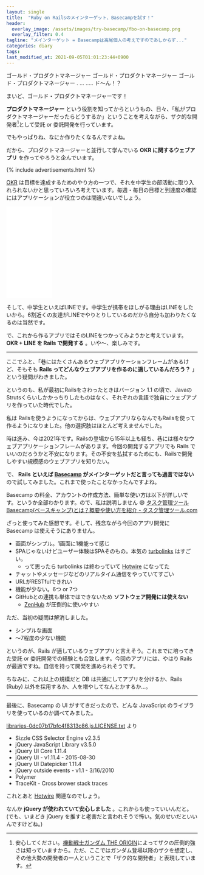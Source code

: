 ```yaml
---
layout: single
title:  "Ruby on Railsのメインターゲット、Basecampを試す！"
header:
  overlay_image: /assets/images/try-basecamp/fbo-on-basecamp.png
  overlay_filter: 0.4
tagline: "メインターゲット = Basecampは高尾個人の考えですのであしからず..."
categories: diary
tags:
last_modified_at: 2021-09-05T01:01:23:44+0900
---
```

ゴールド・プロダクトマネージャー
ゴールド・プロダクトマネージャー
ゴールド・プロダクトマネージャー
.
...
.....
ド〜ん！？

まいど、ゴールド・プロダクトマネージャーです！

**プロダクトマネージャー** という役割を知ってからというもの、日々、「私がプロダクトマネージャーだったらどうするか」ということを考えながら、ザク的な開発者[^1]として受託 or 委託開発を行っています。

[^1]:安心してください。[機動戦士ガンダム THE ORIGIN](https://amzn.to/3BJq8W2)によってザクの圧倒的強さは知っていますから。ただ、ここではガンダム登場以降のザクを想定し、その他大勢の開発者の一人ということで「ザク的な開発者」と表現しています。

でもやっぱりね、なにか作りたくなるんですよね。

だから、プロダクトマネージャーと並行して学んでいる **OKR に関するウェブアプリ** を作ってやろうと企んでいます。

{% include advertisements.html %}

[OKR](https://en.wikipedia.org/wiki/OKR) は目標を達成するためのやり方の一つで、それを中学生の部活動に取り入れられないかと思っていろいろ考えています。毎週・毎日の目標と到達度の確認にはアプリケーションが役立つのは間違いないでしょう。
<iframe style="width:120px;height:240px;" marginwidth="0" marginheight="0" scrolling="no" frameborder="0" src="//rcm-fe.amazon-adsystem.com/e/cm?lt1=_blank&bc1=000000&IS2=1&bg1=FFFFFF&fc1=000000&lc1=0000FF&t=takaokouji-22&language=ja_JP&o=9&p=8&l=as4&m=amazon&f=ifr&ref=as_ss_li_til&asins=4822255646&linkId=3225fb91e90ad6d7f2425261a251421e"></iframe>

そして、中学生といえばLINEです。中学生が携帯をほしがる理由はLINEをしたいから。6割近くの友達がLINEでやりとりしているのだから自分も加わりたくなるのは当然です。

で、これから作るアプリではそのLINEをつかってみようかと考えています。
**OKR + LINE を Rails で開発する** 。いや〜、楽しみです。

- - -

ここでふと、「巷にはたくさんあるウェブアプリケーションフレームがあるけど、そもそも **Rails ってどんなウェブアプリを作るのに適しているんだろう？** 」という疑問がわきました。

というのも、私が最初にRailsをさわったときはバージョン 1.1 の頃で、JavaのStrutsくらいしかかっちりしたものはなく、それぞれの言語で独自にウェブアプリを作っていた時代でした。

私は Railsを使うようになってからは、ウェブアプリならなんでもRailsを使って作るようになりました。他の選択肢はほとんど考えませんでした。

時は進み、今は2021年です。Railsの登場から15年以上も経ち、巷には様々なウェブアプリケーションフレームがあります。今回の開発するアプリでも Rails でいいのだろうかと不安になります。その不安を払拭するためにも、Railsで開発しやすい規模感のウェブアプリを知りたい。

で、 **Rails といえば [Basecamp](https://basecamp.com/) がメインターゲットだと言っても過言ではない** ので試してみました。これまで使ったことなかったんですよね。

Basecamp の料金、アカウントの作成方法、簡単な使い方は以下が詳しいです。というか全部わかります。ので、私は説明しません :smile:
[タスク管理ツールBasecamp(ベースキャンプ)とは？概要や使い方を紹介 - タスク管理ツール.com](https://xn--pcktarw9qud7338c9ym.com/?p=2668)

ざっと使ってみた感想です。そして、残念ながら今回のアプリ開発に Basecamp は使えそうにありません。

- 画面がシンプル。1画面に1機能って感じ
- SPAじゃないけどユーザー体験はSPAそのもの。本気の [turbolinks](https://github.com/turbolinks/turbolinks) はすごい。
  - って思ったら turbolinks は終わっていて [Hotwire](https://hotwired.dev/) になってた
- チャットやメッセージなどのリアルタイム通信をやっていてすごい
- URLがRESTfulできれい
- 機能が少ない。6つ or 7つ
- GitHubとの連携も単体ではできないため **ソフトウェア開発には使えない**
  - [ZenHub](https://www.zenhub.com/) が圧倒的に使いやすい

ただ、当初の疑問は解消しました。

- シンプルな画面
- 〜7程度の少ない機能

というのが、Rails が適しているウェブアプリと言えそう。これまでに培ってきた受託 or 委託開発での経験とも合致します。今回のアプリには、やはり Rails が最適ですね。自信を持って開発を進められそうです。

ちなみに、これ以上の規模だと DB は共通にしてアプリを分けるか、Rails (Ruby) 以外を採用するか、人を増やしてなんとかするか...。

- - -

最後に、Basecamp の UI がすてきだったので、どんな JavaScript のライブラリを使っているのか調べてみました。

[libraries-0dc07b17bfc4f8313c86.js.LICENSE.txt](https://bc3-production-assets-cdn.basecamp-static.com/assets/packs/js/libraries-0dc07b17bfc4f8313c86.js.LICENSE.txt) より

- Sizzle CSS Selector Engine v2.3.5
- jQuery JavaScript Library v3.5.0
- jQuery UI Core 1.11.4
- jQuery UI - v1.11.4 - 2015-08-30
- jQuery UI Datepicker 1.11.4
- jQuery outside events - v1.1 - 3/16/2010
- Polymer
- TraceKit - Cross brower stack traces

これとあと [Hotwire](https://hotwired.dev/) 関連なのでしょう。

なんか **jQuery が使われていて安心しました** 。これからも使っていいんだと。
(でも、いまどき jQuery を推すと老害だと言われそうで怖い。気のせいだといいんですけどね。)
